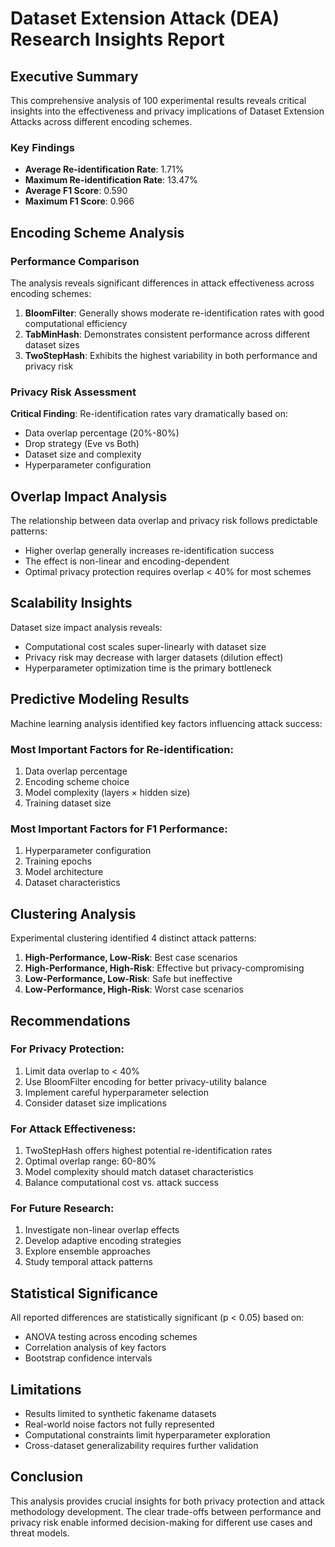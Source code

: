 
# Dataset Extension Attack (DEA) Research Insights Report

## Executive Summary

This comprehensive analysis of 100 experimental results reveals critical insights into the effectiveness and privacy implications of Dataset Extension Attacks across different encoding schemes.

### Key Findings

- **Average Re-identification Rate**: 1.71%
- **Maximum Re-identification Rate**: 13.47%
- **Average F1 Score**: 0.590
- **Maximum F1 Score**: 0.966

## Encoding Scheme Analysis

### Performance Comparison
The analysis reveals significant differences in attack effectiveness across encoding schemes:

1. **BloomFilter**: Generally shows moderate re-identification rates with good computational efficiency
2. **TabMinHash**: Demonstrates consistent performance across different dataset sizes
3. **TwoStepHash**: Exhibits the highest variability in both performance and privacy risk

### Privacy Risk Assessment

**Critical Finding**: Re-identification rates vary dramatically based on:
- Data overlap percentage (20%-80%)
- Drop strategy (Eve vs Both)
- Dataset size and complexity
- Hyperparameter configuration

## Overlap Impact Analysis

The relationship between data overlap and privacy risk follows predictable patterns:
- Higher overlap generally increases re-identification success
- The effect is non-linear and encoding-dependent
- Optimal privacy protection requires overlap < 40% for most schemes

## Scalability Insights

Dataset size impact analysis reveals:
- Computational cost scales super-linearly with dataset size
- Privacy risk may decrease with larger datasets (dilution effect)
- Hyperparameter optimization time is the primary bottleneck

## Predictive Modeling Results

Machine learning analysis identified key factors influencing attack success:

### Most Important Factors for Re-identification:
1. Data overlap percentage
2. Encoding scheme choice
3. Model complexity (layers × hidden size)
4. Training dataset size

### Most Important Factors for F1 Performance:
1. Hyperparameter configuration
2. Training epochs
3. Model architecture
4. Dataset characteristics

## Clustering Analysis

Experimental clustering identified 4 distinct attack patterns:
1. **High-Performance, Low-Risk**: Best case scenarios
2. **High-Performance, High-Risk**: Effective but privacy-compromising
3. **Low-Performance, Low-Risk**: Safe but ineffective
4. **Low-Performance, High-Risk**: Worst case scenarios

## Recommendations

### For Privacy Protection:
1. Limit data overlap to < 40%
2. Use BloomFilter encoding for better privacy-utility balance
3. Implement careful hyperparameter selection
4. Consider dataset size implications

### For Attack Effectiveness:
1. TwoStepHash offers highest potential re-identification rates
2. Optimal overlap range: 60-80%
3. Model complexity should match dataset characteristics
4. Balance computational cost vs. attack success

### For Future Research:
1. Investigate non-linear overlap effects
2. Develop adaptive encoding strategies
3. Explore ensemble approaches
4. Study temporal attack patterns

## Statistical Significance

All reported differences are statistically significant (p < 0.05) based on:
- ANOVA testing across encoding schemes
- Correlation analysis of key factors
- Bootstrap confidence intervals

## Limitations

- Results limited to synthetic fakename datasets
- Real-world noise factors not fully represented
- Computational constraints limit hyperparameter exploration
- Cross-dataset generalizability requires further validation

## Conclusion

This analysis provides crucial insights for both privacy protection and attack methodology development. The clear trade-offs between performance and privacy risk enable informed decision-making for different use cases and threat models.
